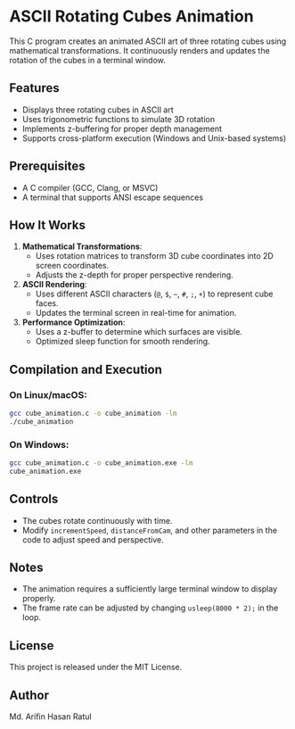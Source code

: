 # ASCII Rotating Cubes Animation

This C program creates an animated ASCII art of three rotating cubes using mathematical transformations. It continuously renders and updates the rotation of the cubes in a terminal window.

## Features
- Displays three rotating cubes in ASCII art
- Uses trigonometric functions to simulate 3D rotation
- Implements z-buffering for proper depth management
- Supports cross-platform execution (Windows and Unix-based systems)

## Prerequisites
- A C compiler (GCC, Clang, or MSVC)
- A terminal that supports ANSI escape sequences

## How It Works
1. **Mathematical Transformations**:
   - Uses rotation matrices to transform 3D cube coordinates into 2D screen coordinates.
   - Adjusts the z-depth for proper perspective rendering.
2. **ASCII Rendering**:
   - Uses different ASCII characters (`@`, `$`, `~`, `#`, `;`, `+`) to represent cube faces.
   - Updates the terminal screen in real-time for animation.
3. **Performance Optimization**:
   - Uses a z-buffer to determine which surfaces are visible.
   - Optimized sleep function for smooth rendering.

## Compilation and Execution

### On Linux/macOS:
```sh
gcc cube_animation.c -o cube_animation -lm
./cube_animation
```

### On Windows:
```sh
gcc cube_animation.c -o cube_animation.exe -lm
cube_animation.exe
```

## Controls
- The cubes rotate continuously with time.
- Modify `incrementSpeed`, `distanceFromCam`, and other parameters in the code to adjust speed and perspective.

## Notes
- The animation requires a sufficiently large terminal window to display properly.
- The frame rate can be adjusted by changing `usleep(8000 * 2);` in the loop.

## License
This project is released under the MIT License.

## Author
Md. Arifin Hasan Ratul
